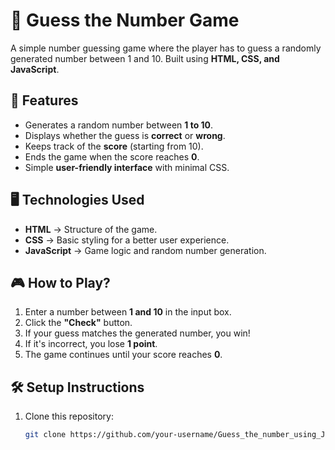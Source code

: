 # 🎯 Guess the Number Game

A simple number guessing game where the player has to guess a randomly generated number between 1 and 10. Built using **HTML, CSS, and JavaScript**.

## 🚀 Features
- Generates a random number between **1 to 10**.
- Displays whether the guess is **correct** or **wrong**.
- Keeps track of the **score** (starting from 10).
- Ends the game when the score reaches **0**.
- Simple **user-friendly interface** with minimal CSS.

## 🖥️ Technologies Used
- **HTML** → Structure of the game.
- **CSS** → Basic styling for a better user experience.
- **JavaScript** → Game logic and random number generation.

## 🎮 How to Play?
1. Enter a number between **1 and 10** in the input box.
2. Click the **"Check"** button.
3. If your guess matches the generated number, you win!
4. If it's incorrect, you lose **1 point**.
5. The game continues until your score reaches **0**.

## 🛠️ Setup Instructions
1. Clone this repository:
   ```sh
   git clone https://github.com/your-username/Guess_the_number_using_JS.git
